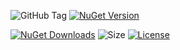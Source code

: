 ![GitHub Tag](https://img.shields.io/github/v/tag/TJC-Tools/TJC.Collection.MVVM) [![NuGet Version](https://img.shields.io/nuget/v/TJC.Collection.MVVM)](https://www.nuget.org/packages/TJC.Collection.MVVM)

[![NuGet Downloads](https://img.shields.io/nuget/dt/TJC.Collection.MVVM)](https://www.nuget.org/packages/TJC.Collection.MVVM) ![Size](https://img.shields.io/github/repo-size/TJC-Tools/TJC.Collection.MVVM) [![License](https://img.shields.io/github/license/TJC-Tools/TJC.Collection.MVVM.svg)](LICENSE)
